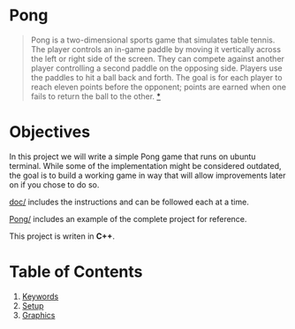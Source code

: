 # Pong

> Pong is a two-dimensional sports game that simulates table tennis. The player controls an in-game paddle by moving it vertically across the left or right side of the screen. They can compete against another player controlling a second paddle on the opposing side. Players use the paddles to hit a ball back and forth. The goal is for each player to reach eleven points before the opponent; points are earned when one fails to return the ball to the other. [*](https://en.wikipedia.org/wiki/Pong)

# Objectives

In this project we will write a simple Pong game that runs on ubuntu terminal.
While some of the implementation might be considered outdated, the goal is to build a working game in way that will allow improvements later on if you chose to do so.

[doc/](doc/) includes the instructions and can be followed each at a time.

[Pong/](Pong/) includes an example of the complete project for reference.

This project is writen in **C++**.

# Table of Contents

1. [Keywords](doc/1_keywords.md)
2. [Setup](doc/2_setup.md)
3. [Graphics](doc/3_graphics.md)






